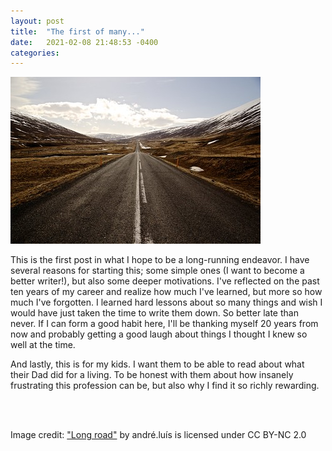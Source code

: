 ```yaml
---
layout: post
title:  "The first of many..."
date:   2021-02-08 21:48:53 -0400
categories: 
---
```

![long road](/assets/long_road.jpg)

This is the first post in what I hope to be a long-running endeavor.  I have several reasons for starting this; some simple ones (I want to become a better writer!), but also some deeper motivations.  I've reflected on the past ten years of my career and realize how much I've learned, but more so how much I've forgotten.  I learned hard lessons about so many things and wish I would have just taken the time to write them down.  So better late than never.  If I can form a good habit here, I'll be thanking myself 20 years from now and probably getting a good laugh about things I thought I knew so well at the time.

And lastly, this is for my kids.  I want them to be able to read about what their Dad did for a living.  To be honest with them about how insanely frustrating this profession can be, but also why I find it so richly rewarding.

&nbsp;  
&nbsp;  

Image credit: ["Long road"](https://www.flickr.com/photos/48313345@N00/13906559772) by andré.luís is licensed under CC BY-NC 2.0 